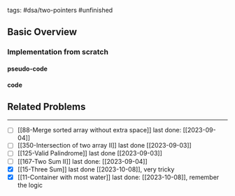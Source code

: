 tags: #dsa/two-pointers #unfinished 
## Basic Overview

### Implementation from scratch
#### pseudo-code

#### code

## Related Problems
---
- [ ] [[88-Merge sorted array without extra space]] last done: [[2023-09-04]]
- [ ] [[350-Intersection of two array II]] last done [[2023-09-03]]
- [ ] [[125-Valid Palindrome]] last done [[2023-09-03]]
- [ ] [[167-Two Sum II]] last done: [[2023-09-04]]
- [x] [[15-Three Sum]] last done [[2023-10-08]], very tricky
- [x] [[11-Container with most water]] last done: [[2023-10-08]], remember the logic